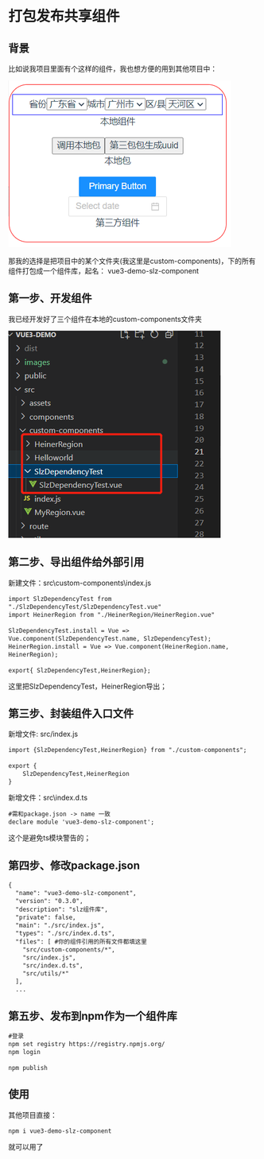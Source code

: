 # 打包发布共享组件

## 背景

比如说我项目里面有个这样的组件，我也想方便的用到其他项目中：

![image-20230208180946567](images/image-20230208180946567.png)

那我的选择是把项目中的某个文件夹(我这里是custom-components)，下的所有组件打包成一个组件库，起名： vue3-demo-slz-component



## 第一步、开发组件

我已经开发好了三个组件在本地的custom-components文件夹

![image-20230208181256750](images/image-20230208181256750.png)



## 第二步、导出组件给外部引用

新建文件：src\custom-components\index.js

```
import SlzDependencyTest from "./SlzDependencyTest/SlzDependencyTest.vue"
import HeinerRegion from "./HeinerRegion/HeinerRegion.vue"

SlzDependencyTest.install = Vue => Vue.component(SlzDependencyTest.name, SlzDependencyTest);
HeinerRegion.install = Vue => Vue.component(HeinerRegion.name, HeinerRegion);

export{ SlzDependencyTest,HeinerRegion};
```

这里把SlzDependencyTest，HeinerRegion导出；



## 第三步、封装组件入口文件

新增文件: src/index.js

```
import {SlzDependencyTest,HeinerRegion} from "./custom-components";

export {
    SlzDependencyTest,HeinerRegion
}
```



新增文件：src\index.d.ts

```
#需和package.json -> name 一致
declare module 'vue3-demo-slz-component';
```

这个是避免ts模块警告的；



## 第四步、修改package.json

```
{
  "name": "vue3-demo-slz-component",
  "version": "0.3.0",
  "description": "slz组件库",
  "private": false,
  "main": "./src/index.js",
  "types": "./src/index.d.ts",
  "files": [ #你的组件引用的所有文件都填这里
    "src/custom-components/*",
    "src/index.js",
    "src/index.d.ts",
    "src/utils/*"
  ],
  ...
```



## 第五步、发布到npm作为一个组件库

```
#登录
npm set registry https://registry.npmjs.org/
npm login 

npm publish 
```



## 使用

其他项目直接：

```
npm i vue3-demo-slz-component
```

就可以用了
